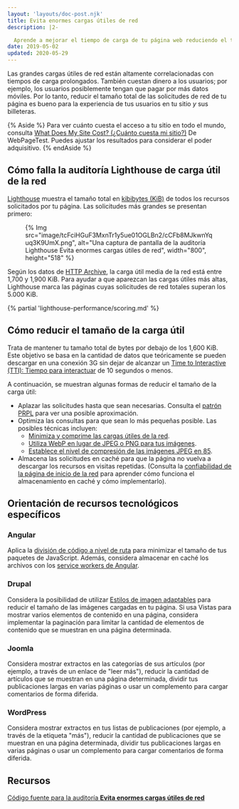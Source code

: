```yaml
---
layout: 'layouts/doc-post.njk'
title: Evita enormes cargas útiles de red
description: |2-

  Aprende a mejorar el tiempo de carga de tu página web reduciendo el tamaño total de los archivos de recursos que ofreces a tus usuarios.
date: 2019-05-02
updated: 2020-05-29
---
```


Las grandes cargas útiles de red están altamente correlacionadas con tiempos de carga prolongados. También cuestan dinero a los usuarios; por ejemplo, los usuarios posiblemente tengan que pagar por más datos móviles. Por lo tanto, reducir el tamaño total de las solicitudes de red de tu página es bueno para la experiencia de tus usuarios en tu sitio _y_ sus billeteras.

{% Aside %} Para ver cuánto cuesta el acceso a tu sitio en todo el mundo, consulta [What Does My Site Cost? (¿Cuánto cuesta mi sitio?)](https://whatdoesmysitecost.com/) De WebPageTest. Puedes ajustar los resultados para considerar el poder adquisitivo. {% endAside %}

## Cómo falla la auditoría Lighthouse de carga útil de la red

[Lighthouse](https://developers.google.com/web/tools/lighthouse/) muestra el tamaño total en [kibibytes (KiB)](https://en.wikipedia.org/wiki/Kibibyte) de todos los recursos solicitados por tu página. Las solicitudes más grandes se presentan primero:

<figure>{% Img src="image/tcFciHGuF3MxnTr1y5ue01OGLBn2/cCFb8MJkwnYquq3K9UmX.png", alt="Una captura de pantalla de la auditoría Lighthouse Evita enormes cargas útiles de red", width="800", height="518" %}</figure>

Según los datos de [HTTP Archive](https://httparchive.org/reports/state-of-the-web?start=latest#bytesTotal), la carga útil media de la red está entre 1,700 y 1,900 KiB. Para ayudar a que aparezcan las cargas útiles más altas, Lighthouse marca las páginas cuyas solicitudes de red totales superan los 5.000 KiB.

{% partial 'lighthouse-performance/scoring.md' %}

## Cómo reducir el tamaño de la carga útil

Trata de mantener tu tamaño total de bytes por debajo de los 1,600 KiB. Este objetivo se basa en la cantidad de datos que teóricamente se pueden descargar en una conexión 3G sin dejar de alcanzar un [Time to Interactive (TTI): Tiempo para interactuar](https://web.dev/tti/) de 10 segundos o menos.

A continuación, se muestran algunas formas de reducir el tamaño de la carga útil:

- Aplazar las solicitudes hasta que sean necesarias. Consulta el [patrón PRPL](https://web.dev/apply-instant-loading-with-prpl/) para ver una posible aproximación.
- Optimiza las consultas para que sean lo más pequeñas posible. Las posibles técnicas incluyen:
  - [Minimiza y comprime las cargas útiles de la red](https://web.dev/reduce-network-payloads-using-text-compression/).
  - [Utiliza WebP en lugar de JPEG o PNG para tus imágenes](https://web.dev/serve-images-webp/).
  - [Establece el nivel de compresión de las imágenes JPEG en 85](https://web.dev/use-imagemin-to-compress-images/).
- Almacena las solicitudes en caché para que la página no vuelva a descargar los recursos en visitas repetidas. (Consulta la [confiabilidad de la página de inicio de la red](https://web.dev/reliable/) para aprender cómo funciona el almacenamiento en caché y cómo implementarlo).

## Orientación de recursos tecnológicos específicos

### Angular

Aplica la [división de código a nivel de ruta](https://web.dev/route-level-code-splitting-in-angular/) para minimizar el tamaño de tus paquetes de JavaScript. Además, considera almacenar en caché los archivos con los [service workers de Angular](https://web.dev/precaching-with-the-angular-service-worker/).

### Drupal

Considera la posibilidad de utilizar [Estilos de imagen adaptables](https://www.drupal.org/docs/8/mobile-guide/responsive-images-in-drupal-8) para reducir el tamaño de las imágenes cargadas en tu página. Si usa Vistas para mostrar varios elementos de contenido en una página, considera implementar la paginación para limitar la cantidad de elementos de contenido que se muestran en una página determinada.

### Joomla

Considera mostrar extractos en las categorías de sus artículos (por ejemplo, a través de un enlace de "leer más"), reducir la cantidad de artículos que se muestran en una página determinada, dividir tus publicaciones largas en varias páginas o usar un complemento para cargar comentarios de forma diferida.

### WordPress

Considera mostrar extractos en tus listas de publicaciones (por ejemplo, a través de la etiqueta "más"), reducir la cantidad de publicaciones que se muestran en una página determinada, dividir tus publicaciones largas en varias páginas o usar un complemento para cargar comentarios de forma diferida.

## Recursos

[Código fuente para la auditoría **Evita enormes cargas útiles de red**](https://github.com/GoogleChrome/lighthouse/blob/master/lighthouse-core/audits/byte-efficiency/total-byte-weight.js)
